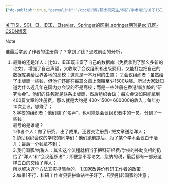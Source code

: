 ```yaml
---
{"dg-publish":true,"permalink":"/czc知识库/硕士研究生/科研/学术常识/关于ISI、SCI、EI、IEEE、Elsevier、Springer的区别/","dgPassFrontmatter":true,"created":"2024-10-31T20:45:25.869+08:00","updated":"2024-12-08T12:30:44.615+08:00"}
---
```



[关于ISI、SCI、EI、IEEE、Elsevier、Springer的区别\_springer期刊是sci几区-CSDN博客](https://blog.csdn.net/coberup/article/details/87713045)

> [!NOTE]
> 谁最后拿到了作者的注册费？？拿到了钱？通过前面的分析，
> 
> 1. 最赚的还是洋人：比如，IEEE既丰富了自己的数据库（免费拿到了那么多新的论文），增强了自己声望，又收取了会议组织者出版费用，又能打包把自己的数据库卖给世界各地的高校；这真是一本万利的生意； 2.会议组织者：虽然给了出版商一些钱，但他们还能在每篇文章上面赚至少1500块钱。所以大家就知道为什么近几年在国内办会议的不是高校；而是一些注册在香港/新加坡的“研究协会”。他们的任务就是联系出版商，然后组织会议；每次会议如果能拿到400篇文章的注册费，那么就是大约是 400×1500=600000的收入；每年办10次会议，够赚了；  
>     3.学校的组织者：他们赚了“名声”，也可能是会议组织者中的一员，分到了一些钱；  
>     最亏的是谁呢？  
>     1.作者个人：做了研究，出了成果，还要交注册费+把文章送给洋人；  
>     2.协助组织会议的学校的同学们：他们跑前跑后，为了某个学术会议白干活儿；最后一分钱拿不到；  
>     3.我们国家/纳税人：其实这个流程就相当于把科研经费/学校的补助变相的扔给了”洋人”和“会议组织者”；即便您不写论文，您纳的税，最后都有一部分这样白白的交给了洋人；  
>     所以解决这个方法其实挺简单的， 1.国家改评价科研工作者的政策；  
>     2.如果1不行，科研工作者只要拼命钻空子好了，只到引起国家的注意；